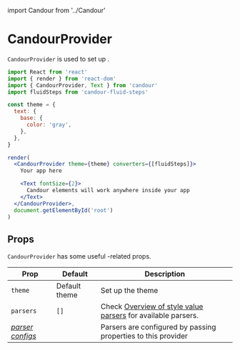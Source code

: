 import Candour from '../Candour'

# CandourProvider

`CandourProvider` is used to set up <Candour />.

```jsx
import React from 'react'
import { render } from 'react-dom'
import { CandourProvider, Text } from 'candour'
import fluidSteps from 'candour-fluid-steps'

const theme = {
  text: {
    base: {
      color: 'gray',
    },
  },
}

render(
  <CandourProvider theme={theme} converters={[fluidSteps]}>
    Your app here

    <Text fontSize={2}>
      Candour elements will work anywhere inside your app
    </Text>
  </CandourProvider>,
  document.getElementById('root')
)
```

## Props

`CandourProvider` has some useful <Candour />-related props.

| Prop               | Default                                | Description                                                                                        |
| -------------      | --------                               | -----                                                                                              |
| `theme`            | Default <Candour /> theme              | Set up the theme                                                                                   |
| `parsers`          | `[]`                                   | Check [Overview of style value parsers](/docs/style-value-parsers/overview) for available parsers. |
| [*parser configs*](/docs/style-value-parsers/overview) |             | Parsers are configured by passing properties to this provider
